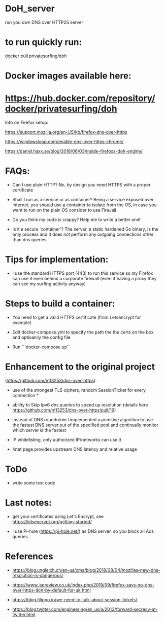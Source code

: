 # DoH_server
run you own DNS over HTTP2S server 

# to run quickly run:
docker pull privatesurfing/doh
 
# Docker images available here: 
# https://hub.docker.com/repository/docker/privatesurfing/doh

Info on Firefox setup: 

https://support.mozilla.org/en-US/kb/firefox-dns-over-https

https://windowsloop.com/enable-dns-over-https-chrome/

https://daniel.haxx.se/blog/2018/06/03/inside-firefoxs-doh-engine/


# FAQs:

 - Can I use plain HTTP?  No, by design you need HTTPS with a proper certificate 

 - Shall I run as a service or as container?  Being a service exposed over Internet, you should use a container to isolate from the OS, in case you want to run on the plain OS consider to use FireJail. 

 - Do you think my code is crappy? Help me to write a better one!

 - Is it a secure 'container'? The server, a static hardened Go binary, is the only process and it does not perform any outgoing connections other than dns queries
 

# Tips for implementation:

 - I use the standard HTTPS port (443) to run this service so my Firefox can use it even behind a corporate firewall (even if having a proxy they can see my surfing activity anyway)


# Steps to build a container:

 -  You need to get a valid HTTPS certificate (from Letsencrypt for example)

 -  Edit docker-compose.yml to specify the path the the certs on the box and optioanlly the config file

 -  Run ```docker-compose up``

# Enhancement to the original project
(https://github.com/m13253/dns-over-https):

 - use of the strongest TLS ciphers, random SessionTicket for every connection *

 - ability to Skip Ipv6 dns queries to speed up resolution (details here https://github.com/m13253/dns-over-https/pull/19)

 - instead of DNS roundrobin I implemented a primitive algorithm to use the fastest DNS server out of the specified pool and continually monitor which server is the fastest
 - IP whitelisting, only authorized IP/networks can use it
 
 - /stat page provides upstream DNS latency and relative usage
 
 
# ToDo

 - write some test code 


# Last notes: 

- get your certificates using Let's Encrypt, see https://letsencrypt.org/getting-started/

- I use Pi-hole (https://pi-hole.net/) as DNS server, so you block all Ads queries

# References

* https://blog.ungleich.ch/en-us/cms/blog/2018/08/04/mozillas-new-dns-resolution-is-dangerous/

* https://www.ispreview.co.uk/index.php/2019/09/firefox-says-no-dns-over-https-doh-by-default-for-uk.html

* https://blog.filippo.io/we-need-to-talk-about-session-tickets/

* https://blog.twitter.com/engineering/en_us/a/2013/forward-secrecy-at-twitter.html

